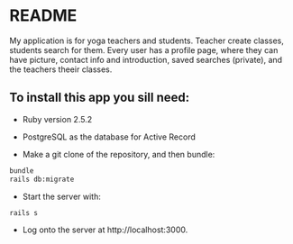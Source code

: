 # README

My application is for yoga teachers and students. Teacher create classes, students search for them.
Every user has a profile page, where they can have picture, contact info and introduction, saved searches (private), and the teachers theeir classes.

## To install this app you sill need:

* Ruby version 2.5.2

* PostgreSQL as the database for Active Record

* Make a git clone of the repository, and then bundle:
```bash
bundle
rails db:migrate
```
* Start the server with: 
```bash
rails s
```
* Log onto the server at http://localhost:3000.
